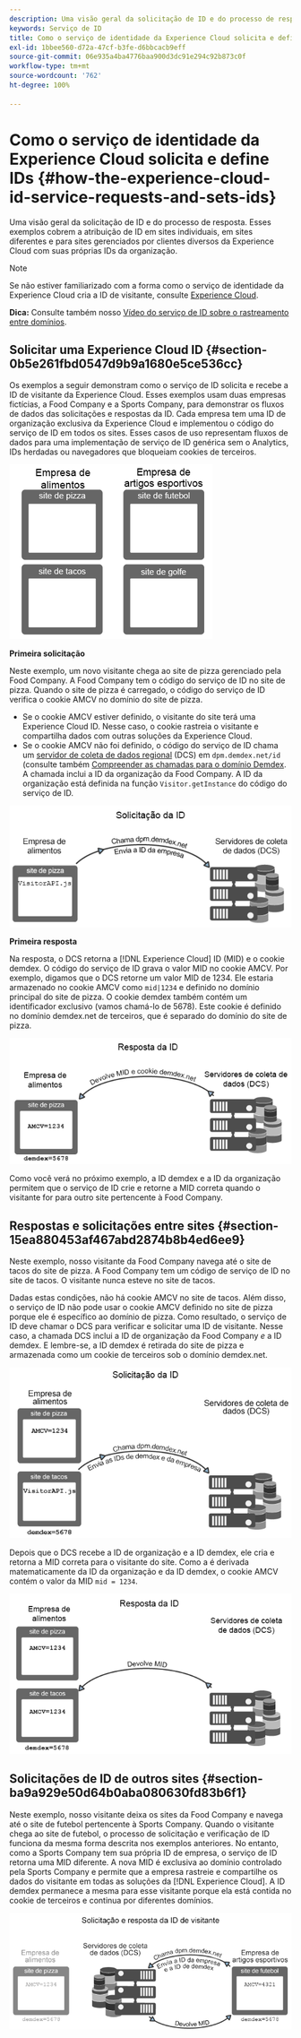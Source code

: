 ```yaml
---
description: Uma visão geral da solicitação de ID e do processo de resposta. Esses exemplos cobrem a atribuição de ID em sites individuais, em sites diferentes e para sites gerenciados por clientes diversos da Experience Cloud com suas próprias IDs da organização.
keywords: Serviço de ID
title: Como o serviço de identidade da Experience Cloud solicita e define IDs
exl-id: 1bbee560-d72a-47cf-b3fe-d6bbcacb9eff
source-git-commit: 06e935a4ba4776baa900d3dc91e294c92b873c0f
workflow-type: tm+mt
source-wordcount: '762'
ht-degree: 100%

---
```


# Como o serviço de identidade da Experience Cloud solicita e define IDs {#how-the-experience-cloud-id-service-requests-and-sets-ids}

Uma visão geral da solicitação de ID e do processo de resposta. Esses exemplos cobrem a atribuição de ID em sites individuais, em sites diferentes e para sites gerenciados por clientes diversos da Experience Cloud com suas próprias IDs da organização.

>[!NOTE]
>
>Se não estiver familiarizado com a forma como o serviço de identidade da Experience Cloud cria a ID de visitante, consulte [Experience Cloud](../introduction/cookies.md).

**Dica:** Consulte também nosso [Vídeo do serviço de ID sobre o rastreamento entre domínios](https://helpx.adobe.com/br/marketing-cloud-core/kb/MCID/CrossDomain.html).

## Solicitar uma Experience Cloud ID {#section-0b5e261fbd0547d9b9a1680e5ce536cc}

Os exemplos a seguir demonstram como o serviço de ID solicita e recebe a ID de visitante da Experience Cloud. Esses exemplos usam duas empresas fictícias, a Food Company e a Sports Company, para demonstrar os fluxos de dados das solicitações e respostas da ID. Cada empresa tem uma ID de organização exclusiva da Experience Cloud e implementou o código do serviço de ID em todos os sites. Esses casos de uso representam fluxos de dados para uma implementação de serviço de ID genérica sem o Analytics, IDs herdadas ou navegadores que bloqueiam cookies de terceiros.

![](assets/sample_sites.png)

**Primeira solicitação**

Neste exemplo, um novo visitante chega ao site de pizza gerenciado pela Food Company. A Food Company tem o código do serviço de ID no site de pizza. Quando o site de pizza é carregado, o código do serviço de ID verifica o cookie AMCV no domínio do site de pizza.

* Se o cookie AMCV estiver definido, o visitante do site terá uma Experience Cloud ID. Nesse caso, o cookie rastreia o visitante e compartilha dados com outras soluções da Experience Cloud.
* Se o cookie AMCV não foi definido, o código do serviço de ID chama um [servidor de coleta de dados regional](https://experienceleague.adobe.com/docs/analytics/technotes/rdc/regional-data-collection.html?lang=pt-BR) (DCS) em `dpm.demdex.net/id` (consulte também [Compreender as chamadas para o domínio Demdex](https://experienceleague.adobe.com/docs/audience-manager/user-guide/reference/demdex-calls.html?lang=pt-BR). A chamada inclui a ID da organização da Food Company. A ID da organização está definida na função `Visitor.getInstance` do código do serviço de ID.

![](assets/request1.png)

**Primeira resposta**

Na resposta, o DCS retorna a [!DNL Experience Cloud] ID (MID) e o cookie demdex. O código do serviço de ID grava o valor MID no cookie AMCV. Por exemplo, digamos que o DCS retorne um valor MID de 1234. Ele estaria armazenado no cookie AMCV como `mid|1234` e definido no domínio principal do site de pizza. O cookie demdex também contém um identificador exclusivo (vamos chamá-lo de 5678). Este cookie é definido no domínio demdex.net de terceiros, que é separado do domínio do site de pizza.

![](assets/response1.png)

Como você verá no próximo exemplo, a ID demdex e a ID da organização permitem que o serviço de ID crie e retorne a MID correta quando o visitante for para outro site pertencente à Food Company.

## Respostas e solicitações entre sites {#section-15ea880453af467abd2874b8b4ed6ee9}

Neste exemplo, nosso visitante da Food Company navega até o site de tacos do site de pizza. A Food Company tem um código de serviço de ID no site de tacos. O visitante nunca esteve no site de tacos.

Dadas estas condições, não há cookie AMCV no site de tacos. Além disso, o serviço de ID não pode usar o cookie AMCV definido no site de pizza porque ele é específico ao domínio de pizza. Como resultado, o serviço de ID deve chamar o DCS para verificar e solicitar uma ID de visitante. Nesse caso, a chamada DCS inclui a ID de organização da Food Company *e* a ID demdex. E lembre-se, a ID demdex é retirada do site de pizza e armazenada como um cookie de terceiros sob o domínio demdex.net.

![](assets/request2.png)

Depois que o DCS recebe a ID de organização e a ID demdex, ele cria e retorna a MID correta para o visitante do site. Como a é derivada matematicamente da ID da organização e da ID demdex, o cookie AMCV contém o valor da MID `mid = 1234`.

![](assets/response2.png)

## Solicitações de ID de outros sites {#section-ba9a929e50d64b0aba080630fd83b6f1}

Neste exemplo, nosso visitante deixa os sites da Food Company e navega até o site de futebol pertencente à Sports Company. Quando o visitante chega ao site de futebol, o processo de solicitação e verificação de ID funciona da mesma forma descrita nos exemplos anteriores. No entanto, como a Sports Company tem sua própria ID de empresa, o serviço de ID retorna uma MID diferente. A nova MID é exclusiva ao domínio controlado pela Sports Company e permite que a empresa rastreie e compartilhe os dados do visitante em todas as soluções da [!DNL Experience Cloud]. A ID demdex permanece a mesma para esse visitante porque ela está contida no cookie de terceiros e continua por diferentes domínios.

![](assets/req_resp.png)

